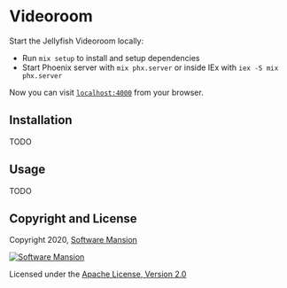 # Videoroom

Start the Jellyfish Videoroom locally:

  * Run `mix setup` to install and setup dependencies
  * Start Phoenix server with `mix phx.server` or inside IEx with `iex -S mix phx.server`

Now you can visit [`localhost:4000`](http://localhost:4000) from your browser.

## Installation

TODO

## Usage

TODO

## Copyright and License

Copyright 2020, [Software Mansion](https://swmansion.com/?utm_source=git&utm_medium=readme&utm_campaign=membrane_template_plugin)

[![Software Mansion](https://logo.swmansion.com/logo?color=white&variant=desktop&width=200&tag=membrane-github)](https://swmansion.com/?utm_source=git&utm_medium=readme&utm_campaign=membrane_template_plugin)

Licensed under the [Apache License, Version 2.0](LICENSE)
